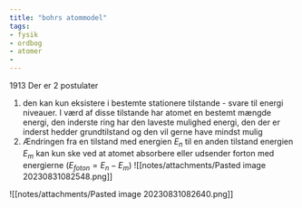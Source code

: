 ```yaml
---
title: "bohrs atommodel"
tags: 
- fysik
- ordbog
- atomer
- 
---
```

1913
Der er 2 postulater
1) den kan kun eksistere i bestemte stationere tilstande - svare til energi niveauer. I værd af disse tilstande har atomet en bestemt mængde energi, den inderste ring har den laveste mulighed energi, den der er inderst hedder grundtilstand og den vil gerne have mindst mulig
2) Ændringen fra en tilstand med energien $E_{n}$ til en anden tilstand energien $E_{m}$ kan kun ske ved at atomet absorbere eller udsender forton med energierne ($E_{foton} = E_{n} - E_{m}$)
![[notes/attachments/Pasted image 20230831082548.png]]

![[notes/attachments/Pasted image 20230831082640.png]]

